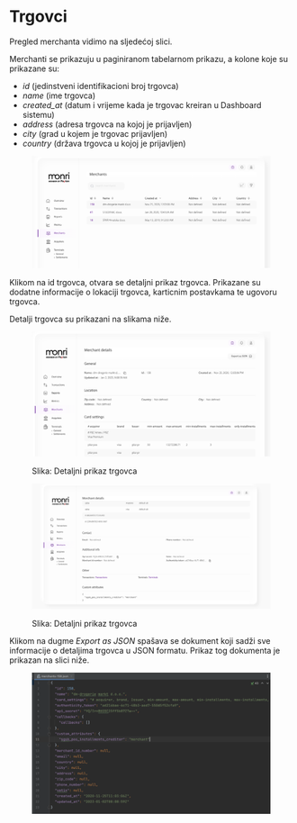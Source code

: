 # Trgovci

Pregled merchanta vidimo na sljedećoj slici.

Merchanti se prikazuju u paginiranom tabelarnom prikazu, a kolone koje su prikazane su:

* _id_ (jedinstveni identifikacioni broj trgovca)
* _name_ (ime trgovca)
* _created\_at_ (datum i vrijeme kada je trgovac kreiran u Dashboard sistemu)
* _address_ (adresa trgovca na kojoj je prijavljen)
* _city_ (grad u kojem je trgovac prijavljen)
* _country_ (država trgovca u kojoj je prijavljen)

<figure><img src="../../.gitbook/assets/image (6).png" alt=""><figcaption></figcaption></figure>

Klikom na id trgovca, otvara se detaljni prikaz trgovca. Prikazane su dodatne informacije o lokaciji trgovca, karticnim postavkama te ugovoru trgovca.

Detalji trgovca su prikazani na slikama niže.

<figure><img src="../../.gitbook/assets/image (7).png" alt=""><figcaption><p>Slika: Detaljni prikaz trgovca</p></figcaption></figure>

<figure><img src="../../.gitbook/assets/image (9).png" alt=""><figcaption><p>Slika: Detaljni prikaz trgovca</p></figcaption></figure>



Klikom na dugme _Export as JSON_ spašava se dokument koji sadži sve informacije o detaljima trgovca u JSON formatu. Prikaz tog dokumenta je prikazan na slici niže.

<figure><img src="../../.gitbook/assets/image (10).png" alt=""><figcaption></figcaption></figure>
